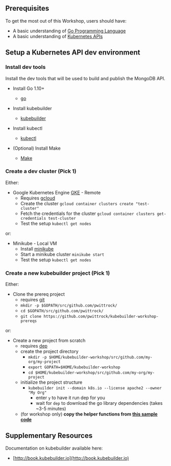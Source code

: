 ## Prerequisites

To get the most out of this Workshop, users should have:

- A basic understanding of [Go Programming Language](https://golang.org/)
- A basic understanding of [Kubernetes APIs](https://kubernetes.io/docs/user-journeys/users/application-developer/foundational/#section-2)

## Setup a Kubernetes API dev environment

### Install dev tools

Install the dev tools that will be used to build and publish the MongoDB API.

- Install Go 1.10+
  - [go](https://golang.org/)

- Install kubebuilder
  - [kubebuilder](https://book.kubebuilder.io/getting_started/installation_and_setup.html)  

- Install kubectl
  - [kubectl](https://kubernetes.io/docs/tasks/tools/install-kubectl/#install-kubectl)
  
- (Optional) Install Make
  - [Make](https://www.gnu.org/software/make/)
  
### Create a dev cluster (Pick 1)

Either:

- Google Kubernetes Engine [GKE](https://cloud.google.com/kubernetes-engine/) - Remote
  - Requires [gcloud](https://cloud.google.com/sdk/gcloud/)
  - Create the cluster `gcloud container clusters create "test-cluster"`
  - Fetch the credentials for the cluster `gcloud container clusters get-credentials test-cluster`
  - Test the setup `kubectl get nodes`

or:

- Minikube - Local VM
  - Install [minikube](https://github.com/kubernetes/minikube)
  - Start a minikube cluster `minikube start`
  - Test the setup `kubectl get nodes`

### Create a new kubebuilder project (Pick 1)

Either:

- Clone the prereq project
  - requires [git](https://git-scm.com/downloads)
  - `mkdir -p $GOPATH/src/github.com/pwittrock/`
  - `cd $GOPATH/src/github.com/pwittrock/`
  - `git clone https://github.com/pwittrock/kubebuilder-workshop-prereqs`

or:

- Create a new project from scratch
    - requires [dep](https://github.com/golang/dep)
    - create the project directory
        - `mkdir -p $HOME/kubebuilder-workshop/src/github.com/my-org/my-project`
        - `export GOPATH=$HOME/kubebuilder-workshop`
        - `cd $HOME/kubebuilder-workshop/src/github.com/my-org/my-project`
    - initialize the project structure
        - `kubebuilder init --domain k8s.io --license apache2 --owner "My Org"`
          - enter `y` to have it run dep for you
          - wait for `dep` to download the go library dependencies (takes ~3-5 minutes)
    - (for workshop only) **copy the helper functions from [this sample code](https://github.com/pwittrock/kubebuilder-workshop/blob/master/pkg/controller/mongodb/helpers.go)**

## Supplementary Resources

Documentation on kubebuilder available here:

- [http://book.kubebuilder.io](http://book.kubebuilder.io)
